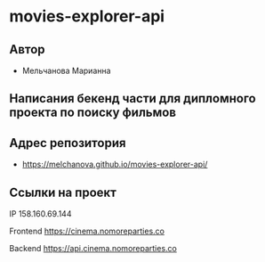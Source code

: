 # movies-explorer-api

## Автор 

- Мельчанова Марианна

## Написания бекенд части для дипломного проекта по поиску фильмов

## Адрес репозитория 

- https://melchanova.github.io/movies-explorer-api/

## Ссылки на проект 

IP 158.160.69.144

Frontend https://cinema.nomoreparties.co

Backend https://api.cinema.nomoreparties.co
